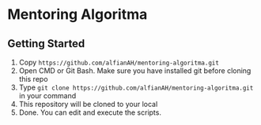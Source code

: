 # Mentoring Algoritma

## Getting Started

1. Copy `https://github.com/alfianAH/mentoring-algoritma.git`
2. Open CMD or Git Bash. Make sure you have installed git before cloning this repo
3. Type `git clone https://github.com/alfianAH/mentoring-algoritma.git` in your command
4. This repository will be cloned to your local
5. Done. You can edit and execute the scripts.
